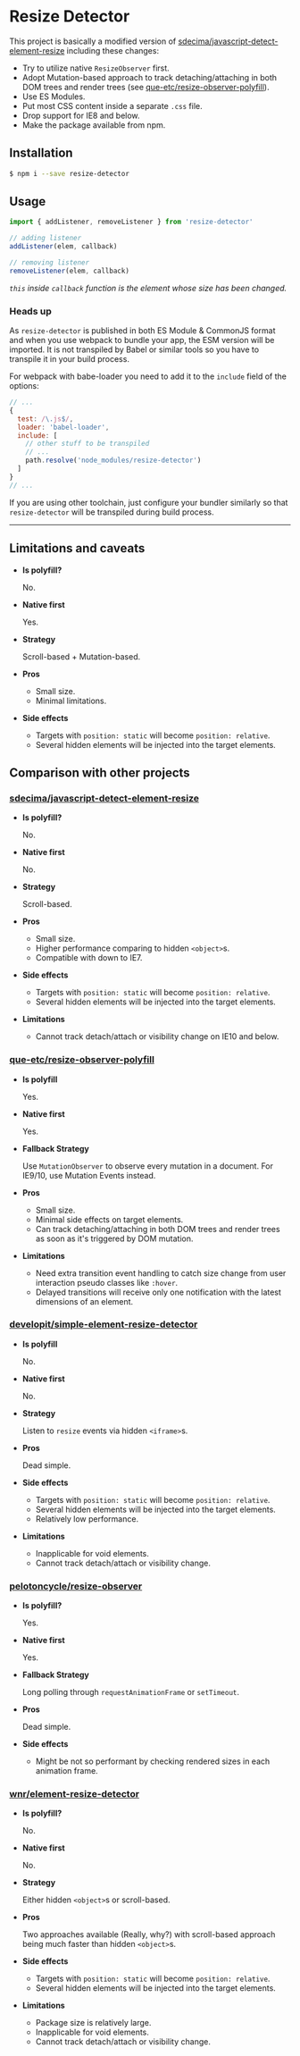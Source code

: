 # Resize Detector

This project is basically a modified version of [sdecima/javascript-detect-element-resize](#sdecimajavascript-detect-element-resize) including these changes:

* Try to utilize native `ResizeObserver` first.
* Adopt Mutation-based approach to track detaching/attaching in both DOM trees and render trees (see [que-etc/resize-observer-polyfill](//github.com/que-etc/resize-observer-polyfill)).
* Use ES Modules.
* Put most CSS content inside a separate `.css` file.
* Drop support for IE8 and below.
* Make the package available from npm.

## Installation

```bash
$ npm i --save resize-detector
```

## Usage

```js
import { addListener, removeListener } from 'resize-detector'

// adding listener
addListener(elem, callback)

// removing listener
removeListener(elem, callback)
```

*`this` inside `callback` function is the element whose size has been changed.*

### Heads up

As `resize-detector` is published in both ES Module & CommonJS format and when you use webpack to bundle your app, the ESM version will be imported. It is not transpiled by Babel or similar tools so you have to transpile it in your build process.

For webpack with babe-loader you need to add it to the `include` field of the options:

```js
// ...
{
  test: /\.js$/,
  loader: 'babel-loader',
  include: [
    // other stuff to be transpiled
    // ...
    path.resolve('node_modules/resize-detector')
  ]
}
// ...
```

If you are using other toolchain, just configure your bundler similarly so that `resize-detector` will be transpiled during build process.

---

## Limitations and caveats

- **Is polyfill?**

  No.

- **Native first**

  Yes.

- **Strategy**

  Scroll-based + Mutation-based.

- **Pros**

  * Small size.
  * Minimal limitations.

- **Side effects**

  * Targets with `position: static` will become `position: relative`.
  * Several hidden elements will be injected into the target elements.

## Comparison with other projects

### [sdecima/javascript-detect-element-resize](//github.com/sdecima/javascript-detect-element-resize)

- **Is polyfill?**

  No.

- **Native first**

  No.

- **Strategy**

  Scroll-based.

- **Pros**

  * Small size.
  * Higher performance comparing to hidden `<object>`s.
  * Compatible with down to IE7.

- **Side effects**

  * Targets with `position: static` will become `position: relative`.
  * Several hidden elements will be injected into the target elements.

- **Limitations**

  * Cannot track detach/attach or visibility change on IE10 and below.

### [que-etc/resize-observer-polyfill](//github.com/que-etc/resize-observer-polyfill)

- **Is polyfill**

  Yes.

- **Native first**

  Yes.

- **Fallback Strategy**

  Use `MutationObserver` to observe every mutation in a document. For IE9/10, use Mutation Events instead.

- **Pros**

  * Small size.
  * Minimal side effects on target elements.
  * Can track detaching/attaching in both DOM trees and render trees as soon as it's triggered by DOM mutation.

- **Limitations**

  * Need extra transition event handling to catch size change from user interaction pseudo classes like `:hover`.
  * Delayed transitions will receive only one notification with the latest dimensions of an element.

### [developit/simple-element-resize-detector](//github.com/developit/simple-element-resize-detector)

- **Is polyfill**

  No.

- **Native first**

  No.

- **Strategy**

  Listen to `resize` events via hidden `<iframe>`s.

- **Pros**

  Dead simple.

- **Side effects**

  * Targets with `position: static` will become `position: relative`.
  * Several hidden elements will be injected into the target elements.
  * Relatively low performance.

- **Limitations**

  * Inapplicable for void elements.
  * Cannot track detach/attach or visibility change.

### [pelotoncycle/resize-observer](//github.com/pelotoncycle/resize-observer)

- **Is polyfill?**

  Yes.

- **Native first**

  Yes.

- **Fallback Strategy**

  Long polling through `requestAnimationFrame` or `setTimeout`.

- **Pros**

  Dead simple.

- **Side effects**

  * Might be not so performant by checking rendered sizes in each animation frame.

### [wnr/element-resize-detector](//github.com/wnr/element-resize-detector)

- **Is polyfill?**

  No.

- **Native first**

  No.

- **Strategy**

  Either hidden `<object>`s or scroll-based.

- **Pros**

  Two approaches available (Really, why?) with scroll-based approach being much faster than hidden `<object>`s.

- **Side effects**

  * Targets with `position: static` will become `position: relative`.
  * Several hidden elements will be injected into the target elements.

- **Limitations**

  * Package size is relatively large.
  * Inapplicable for void elements.
  * Cannot track detach/attach or visibility change.
